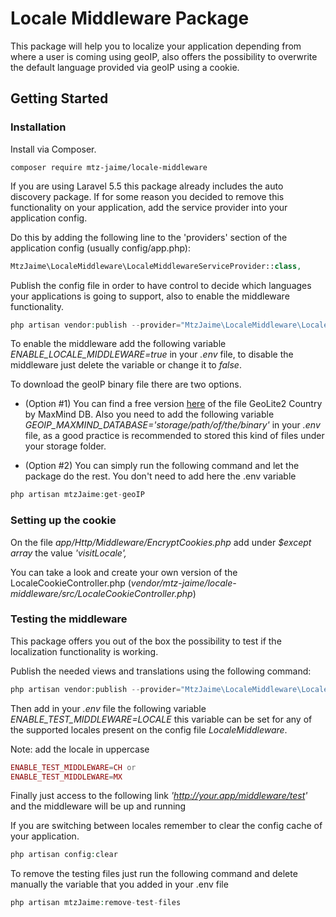 # Locale Middleware Package

This package will help you to localize your application depending from where a user is coming using geoIP, 
also offers the possibility to overwrite the default language provided via geoIP using a cookie.

## Getting Started

### Installation

Install via Composer.
 
```
composer require mtz-jaime/locale-middleware
```
If you are using Laravel 5.5 this package already includes the auto discovery package. 
If for some reason you decided to remove this functionality on your application, add the service provider into your application config. 

Do this by adding the following line to the 'providers' section of the application config (usually config/app.php):

```php
MtzJaime\LocaleMiddleware\LocaleMiddlewareServiceProvider::class,
```

Publish the config file in order to have control to decide which languages your applications is going to support, 
also to enable the middleware functionality. 
```php
php artisan vendor:publish --provider="MtzJaime\LocaleMiddleware\LocaleMiddlewareServiceProvider" --tag="config"
```

To enable the middleware add the following variable _ENABLE_LOCALE_MIDDLEWARE=true_ in your _.env_ file, 
to disable the middleware just delete the variable or change it to _false_. 

To download the geoIP binary file there are two options.
- (Option #1) 
You can find a free version [here](https://dev.maxmind.com/geoip/geoip2/geolite2) of the file GeoLite2 Country by MaxMind DB.
Also you need to add the following variable _GEOIP_MAXMIND_DATABASE='storage/path/of/the/binary'_ in your _.env_ file,
as a good practice is recommended to stored this kind of files under your storage folder. 

- (Option #2)
You can simply run the following command and let the package do the rest. You don't need to add here the .env variable
```php
php artisan mtzJaime:get-geoIP
```

### Setting up the cookie

On the file _app/Http/Middleware/EncryptCookies.php_ add under _$except array_ the value _'visitLocale',_

You can take a look and create your own version of the LocaleCookieController.php 
(_vendor/mtz-jaime/locale-middleware/src/LocaleCookieController.php_)


### Testing the middleware

This package offers you out of the box the possibility to test if the localization functionality is working.

Publish the needed views and translations using the following command:
```php
php artisan vendor:publish --provider="MtzJaime\LocaleMiddleware\LocaleMiddlewareServiceProvider" --tag="test"
```
Then add in your _.env_ file the following variable _ENABLE_TEST_MIDDLEWARE=LOCALE_ this variable can be set for any of the supported 
locales present on the config file _LocaleMiddleware_.
 
Note: add the locale in uppercase
```php
ENABLE_TEST_MIDDLEWARE=CH or
ENABLE_TEST_MIDDLEWARE=MX 
```

Finally just access to the following link _'http://your.app/middleware/test'_ and the middleware will be up and running

If you are switching between locales remember to clear the config cache of your application. 
```php
php artisan config:clear
```

To remove the testing files just run the following command and delete manually the variable that you added in your .env file
```php
php artisan mtzJaime:remove-test-files
```